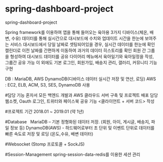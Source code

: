 # spring-dashboard-project
spring-dashboard-project

Spring framework를 이용하여 앱을 통해 들어오는 육아용 3가지 디바이스(체온, 배변, 수유) 데이터를 통해 실시간으로 대시보드에 수치와 업데이트 시간을 한눈에 보여주는 서비스
대시보드에서 당일 날짜로 셋팅되어있을 경우, 실시간 데이터를 한눈에 확인
캘린더로 이전 날짜를 간편하게 이동하여 과거의 데이터 히스토리를 확인
회원 간 그룹을 형성하여 대시보드 데이터를 공유
다이어리 메뉴에서 육아일기와 육아일정을 작성, 그룹간 공유 가능
이 외에도 기본 로그인, 회원가입, 배송지 관리, 갤러리, 커뮤니티 기능 구현


DB : MariaDB, AWS DynamoDB(디바이스 데이터 실시간 저장 및 연산, 로딩)
AWS : EC2, ELB, ACM, S3, SES, DynamoDB 사용

#담당 기능
혼자서 모든 백엔드 개발과 AWS 클라우드 서버 구축 및 프로젝트 배포 담당
웹소켓, Oauth 로그인, 트위터와 페이스북 공유 기능 <클라이언트 + 서버 코드> 작성

#프로젝트 기간
2018.01 ~ 2019.01 (약 1년)

#Database  
MariaDB – 기본 정형화된 데이터 저장. (회원, 아이, 게시글, 배송지, 파일 정보 등)
DynamoDB(AWS) - 하드웨어로부터 초 단위 및 이벤트 단위로 데이터를 빠른 속도로 저장 및 로딩
(온도,수유, 배변 데이터)

#Websocket 
(Stomp 프로토콜 + SockJS) 

#Session-Management
spring-session-data-redis를 이용한 세션 관리

